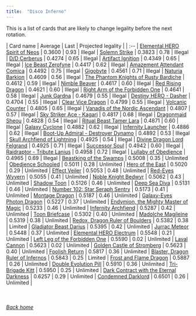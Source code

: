 ```yaml
---
title:  "Disco Inferno"
---
```


This is a list of cards that are likely to change legality before the next rotation.

| Card name | Average | Last | Projected legality |
| :-- |
[Elemental HERO Spirit of Neos](https://db.ygoprodeck.com/card/?search=Elemental%20HERO%20Spirit%20of%20Neos) | 0.3600 | 0.93 | Illegal |
[Solemn Strike](https://db.ygoprodeck.com/card/?search=Solemn%20Strike) | 0.3823 | 0.78 | Illegal |
[D/D Cerberus](https://db.ygoprodeck.com/card/?search=D/D%20Cerberus) | 0.4274 | 0.65 | Illegal |
[Artifact Ignition](https://db.ygoprodeck.com/card/?search=Artifact%20Ignition) | 0.4349 | 0.65 | Illegal |
[Ice Beast Zerofyne](https://db.ygoprodeck.com/card/?search=Ice%20Beast%20Zerofyne) | 0.4417 | 0.62 | Illegal |
[Amazement Attendant Comica](https://db.ygoprodeck.com/card/?search=Amazement%20Attendant%20Comica) | 0.4492 | 0.75 | Illegal |
[Gigobyte](https://db.ygoprodeck.com/card/?search=Gigobyte) | 0.4561 | 0.71 | Illegal |
[Naturia Barkion](https://db.ygoprodeck.com/card/?search=Naturia%20Barkion) | 0.4609 | 0.56 | Illegal |
[The Phantom Knights of Rusty Bardiche](https://db.ygoprodeck.com/card/?search=The%20Phantom%20Knights%20of%20Rusty%20Bardiche) | 0.4612 | 0.59 | Illegal |
[Nimble Beaver](https://db.ygoprodeck.com/card/?search=Nimble%20Beaver) | 0.4617 | 0.60 | Illegal |
[Red Rising Dragon](https://db.ygoprodeck.com/card/?search=Red%20Rising%20Dragon) | 0.4621 | 0.60 | Illegal |
[Right Arm of the Forbidden One](https://db.ygoprodeck.com/card/?search=Right%20Arm%20of%20the%20Forbidden%20One) | 0.4641 | 0.58 | Illegal |
[Junk Gardna](https://db.ygoprodeck.com/card/?search=Junk%20Gardna) | 0.4679 | 0.55 | Illegal |
[Destiny HERO - Dasher](https://db.ygoprodeck.com/card/?search=Destiny%20HERO%20-%20Dasher) | 0.4704 | 0.55 | Illegal |
[Clear Vice Dragon](https://db.ygoprodeck.com/card/?search=Clear%20Vice%20Dragon) | 0.4799 | 0.55 | Illegal |
[Volcanic Counter](https://db.ygoprodeck.com/card/?search=Volcanic%20Counter) | 0.4805 | 0.65 | Illegal |
[Vanadis of the Nordic Ascendant](https://db.ygoprodeck.com/card/?search=Vanadis%20of%20the%20Nordic%20Ascendant) | 0.4807 | 0.57 | Illegal |
[Sky Striker Ace - Kagari](https://db.ygoprodeck.com/card/?search=Sky%20Striker%20Ace%20-%20Kagari) | 0.4817 | 0.68 | Illegal |
[Dragonmaid Sheou](https://db.ygoprodeck.com/card/?search=Dragonmaid%20Sheou) | 0.4828 | 0.54 | Illegal |
[Ritual Beast Tamer Lara](https://db.ygoprodeck.com/card/?search=Ritual%20Beast%20Tamer%20Lara) | 0.4871 | 0.60 | Illegal |
[Galaxy Cyclone](https://db.ygoprodeck.com/card/?search=Galaxy%20Cyclone) | 0.4882 | 0.62 | Illegal |
[Infernity Launcher](https://db.ygoprodeck.com/card/?search=Infernity%20Launcher) | 0.4886 | 0.62 | Illegal |
[Boot-Up Admiral - Destroyer Dynamo](https://db.ygoprodeck.com/card/?search=Boot-Up%20Admiral%20-%20Destroyer%20Dynamo) | 0.4892 | 0.53 | Illegal |
[Skull Archfiend of Lightning](https://db.ygoprodeck.com/card/?search=Skull%20Archfiend%20of%20Lightning) | 0.4925 | 0.54 | Illegal |
[Divine Dragon Lord Felgrand](https://db.ygoprodeck.com/card/?search=Divine%20Dragon%20Lord%20Felgrand) | 0.4925 | 0.71 | Illegal |
[Successor Soul](https://db.ygoprodeck.com/card/?search=Successor%20Soul) | 0.4942 | 0.60 | Illegal |
[Raidraptor - Tribute Lanius](https://db.ygoprodeck.com/card/?search=Raidraptor%20-%20Tribute%20Lanius) | 0.4958 | 0.72 | Illegal |
[Lullaby of Obedience](https://db.ygoprodeck.com/card/?search=Lullaby%20of%20Obedience) | 0.4965 | 0.69 | Illegal |
[Beastking of the Swamps](https://db.ygoprodeck.com/card/?search=Beastking%20of%20the%20Swamps) | 0.5008 | 0.35 | Unlimited |
[Obedience Schooled](https://db.ygoprodeck.com/card/?search=Obedience%20Schooled) | 0.5011 | 0.28 | Unlimited |
[Hero of the East](https://db.ygoprodeck.com/card/?search=Hero%20of%20the%20East) | 0.5020 | 0.29 | Unlimited |
[Effect Veiler](https://db.ygoprodeck.com/card/?search=Effect%20Veiler) | 0.5053 | 0.48 | Unlimited |
[Red-Eyes Wyvern](https://db.ygoprodeck.com/card/?search=Red-Eyes%20Wyvern) | 0.5055 | 0.41 | Unlimited |
[Noble Knight Bedwyr](https://db.ygoprodeck.com/card/?search=Noble%20Knight%20Bedwyr) | 0.5062 | 0.43 | Unlimited |
[Shadow Toon](https://db.ygoprodeck.com/card/?search=Shadow%20Toon) | 0.5126 | 0.46 | Unlimited |
[Deep Sea Diva](https://db.ygoprodeck.com/card/?search=Deep%20Sea%20Diva) | 0.5131 | 0.46 | Unlimited |
[Number 102: Star Seraph Sentry](https://db.ygoprodeck.com/card/?search=Number%20102:%20Star%20Seraph%20Sentry) | 0.5173 | 0.41 | Unlimited |
[Montage Dragon](https://db.ygoprodeck.com/card/?search=Montage%20Dragon) | 0.5187 | 0.46 | Unlimited |
[Galaxy-Eyes Photon Dragon](https://db.ygoprodeck.com/card/?search=Galaxy-Eyes%20Photon%20Dragon) | 0.5227 | 0.37 | Unlimited |
[Endymion, the Mighty Master of Magic](https://db.ygoprodeck.com/card/?search=Endymion,%20the%20Mighty%20Master%20of%20Magic) | 0.5233 | 0.46 | Unlimited |
[Infernity Archfiend](https://db.ygoprodeck.com/card/?search=Infernity%20Archfiend) | 0.5287 | 0.42 | Unlimited |
[Toon Briefcase](https://db.ygoprodeck.com/card/?search=Toon%20Briefcase) | 0.5302 | 0.40 | Unlimited |
[Madolche Magileine](https://db.ygoprodeck.com/card/?search=Madolche%20Magileine) | 0.5319 | 0.38 | Unlimited |
[Redox, Dragon Ruler of Boulders](https://db.ygoprodeck.com/card/?search=Redox,%20Dragon%20Ruler%20of%20Boulders) | 0.5382 | 0.38 | Limited |
[Gladiator Beast Darius](https://db.ygoprodeck.com/card/?search=Gladiator%20Beast%20Darius) | 0.5395 | 0.42 | Unlimited |
[Jurrac Meteor](https://db.ygoprodeck.com/card/?search=Jurrac%20Meteor) | 0.5448 | 0.37 | Unlimited |
[Elemental HERO Electrum](https://db.ygoprodeck.com/card/?search=Elemental%20HERO%20Electrum) | 0.5548 | 0.21 | Unlimited |
[Left Leg of the Forbidden One](https://db.ygoprodeck.com/card/?search=Left%20Leg%20of%20the%20Forbidden%20One) | 0.5590 | 0.02 | Unlimited |
[Laval Cannon](https://db.ygoprodeck.com/card/?search=Laval%20Cannon) | 0.5623 | 0.02 | Unlimited |
[Golden Castle of Stromberg](https://db.ygoprodeck.com/card/?search=Golden%20Castle%20of%20Stromberg) | 0.5623 | 0.40 | Unlimited |
[Foolish Return](https://db.ygoprodeck.com/card/?search=Foolish%20Return) | 0.5817 | 0.36 | Unlimited |
[Blaster, Dragon Ruler of Infernos](https://db.ygoprodeck.com/card/?search=Blaster,%20Dragon%20Ruler%20of%20Infernos) | 0.5843 | 0.25 | Limited |
[Frost and Flame Dragon](https://db.ygoprodeck.com/card/?search=Frost%20and%20Flame%20Dragon) | 0.5887 | 0.26 | Unlimited |
[Double Evolution Pill](https://db.ygoprodeck.com/card/?search=Double%20Evolution%20Pill) | 0.5910 | 0.36 | Unlimited |
[Tri-Brigade Kitt](https://db.ygoprodeck.com/card/?search=Tri-Brigade%20Kitt) | 0.5950 | 0.25 | Unlimited |
[Dark Contract with the Eternal Darkness](https://db.ygoprodeck.com/card/?search=Dark%20Contract%20with%20the%20Eternal%20Darkness) | 0.6257 | 0.29 | Unlimited |
[Condemned Darklord](https://db.ygoprodeck.com/card/?search=Condemned%20Darklord) | 0.6501 | 0.26 | Unlimited |

<br>

###### [Back home](index)